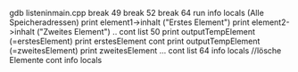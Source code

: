 gdb listeninmain.cpp
break 49
break 52
break 64
run
info locals (Alle Speicheradressen)
print element1->inhalt ("Erstes Element")
print element2->inhalt ("Zweites Element")
..
cont
list 50
print outputTempElement (=erstesElement)
print erstesElement
cont
print outputTempElement (=zweitesElement)
print zweitesElement
...
cont
list 64
info locals //lösche Elemente
cont
info locals